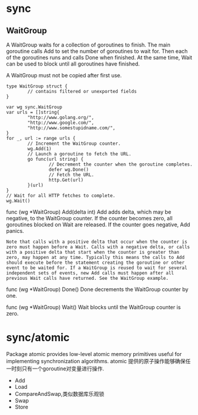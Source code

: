 
# sync

## WaitGroup
A WaitGroup waits for a collection of goroutines to finish. The main goroutine calls Add to set the number of goroutines to wait for. Then each of the goroutines runs and calls Done when finished. At the same time, Wait can be used to block until all goroutines have finished.

A WaitGroup must not be copied after first use.
```
type WaitGroup struct {
        // contains filtered or unexported fields
}
```

```
var wg sync.WaitGroup
var urls = []string{
        "http://www.golang.org/",
        "http://www.google.com/",
        "http://www.somestupidname.com/",
}
for _, url := range urls {
        // Increment the WaitGroup counter.
        wg.Add(1)
        // Launch a goroutine to fetch the URL.
        go func(url string) {
                // Decrement the counter when the goroutine completes.
                defer wg.Done()
                // Fetch the URL.
                http.Get(url)
        }(url)
}
// Wait for all HTTP fetches to complete.
wg.Wait()
```

func (wg *WaitGroup) Add(delta int)
    Add adds delta, which may be negative, to the WaitGroup counter. If the counter becomes zero, all goroutines blocked on Wait are released. If the counter goes negative, Add panics.

    Note that calls with a positive delta that occur when the counter is zero must happen before a Wait. Calls with a negative delta, or calls with a positive delta that start when the counter is greater than zero, may happen at any time. Typically this means the calls to Add should execute before the statement creating the goroutine or other event to be waited for. If a WaitGroup is reused to wait for several independent sets of events, new Add calls must happen after all previous Wait calls have returned. See the WaitGroup example.


func (wg *WaitGroup) Done()
    Done decrements the WaitGroup counter by one.

func (wg *WaitGroup) Wait()
    Wait blocks until the WaitGroup counter is zero.

# sync/atomic
Package atomic provides low-level atomic memory primitives useful for implementing synchronization algorithms.
atomic 提供的原子操作能够确保任一时刻只有一个goroutine对变量进行操作.

- Add
- Load
- CompareAndSwap,类似数据库乐观锁
- Swap
- Store